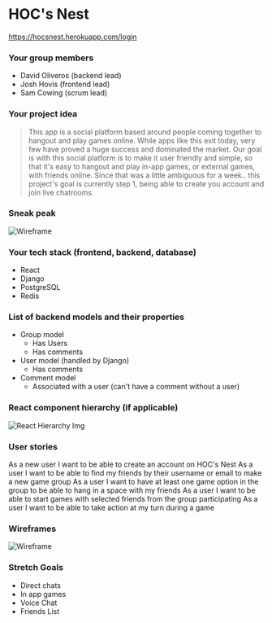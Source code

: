 # HOC's Nest

https://hocsnest.herokuapp.com/login

### Your group members
* David Oliveros (backend lead)
* Josh Hovis (frontend lead)
* Sam Cowing (scrum lead)

### Your project idea 
> This app is a social platform based around people coming together to hangout and play games online. While apps like this exit today, very few have proved a huge success and dominated the market. Our goal is with this social platform is to make it user friendly and simple, so that it's easy to hangout and play in-app games, or external games, with friends online. Since that was a little ambiguous for a week.. this project's goal is currently step 1, being able to create you account and join live chatrooms.

### Sneak peak
![Wireframe](https://i.imgur.com/vwUozoB.png)

### Your tech stack (frontend, backend, database)
- React
- Django
- PostgreSQL
- Redis

### List of backend models and their properties
- Group model
  - Has Users
  - Has comments
- User model (handled by Django)
  - Has comments
- Comment model
  - Associated with a user (can't have a comment without a user)

### React component hierarchy (if applicable)
![React Hierarchy Img](https://i.imgur.com/Vpvyolx.jpeg)

### User stories
As a new user I want to be able to create an account on HOC's Nest
As a user I want to be able to find my friends by their username or email to make a new game group 
As a user I want to have at least one game option in the group to be able to hang in a space with my friends 
As a user I want to be able to start games with selected friends from the group participating 
As a user I want to be able to take action at my turn during a game

### Wireframes
![Wireframe](https://i.imgur.com/AChu2P3.jpg)


### Stretch Goals
* Direct chats
* In app games
* Voice Chat
* Friends List
